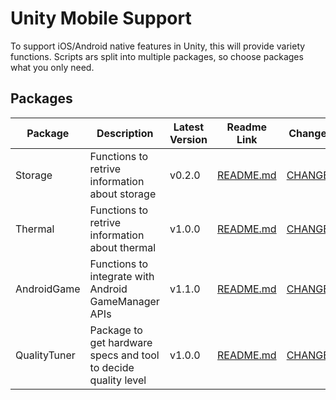 # Unity Mobile Support

To support iOS/Android native features in Unity, this will provide variety functions.
Scripts ars split into multiple packages, so choose packages what you only need.

## Packages 

| Package     | Description                                          | Latest Version | Readme Link                                              | Changelog Link                                                 |
|-------------|------------------------------------------------------|----------------|----------------------------------------------------------|----------------------------------------------------------------|
| Storage     | Functions to retrive information about storage       | v0.2.0         | [README.md](Packages/MobileSupportStorage/README.md)     | [CHANGELOG.md](Packages/MobileSupportStorage/CHANGELOG.md)     |
| Thermal     | Functions to retrive information about thermal       | v1.0.0         | [README.md](Packages/MobileSupportThermal/README.md)     | [CHANGELOG.md](Packages/MobileSupportThermal/CHANGELOG.md)     |
| AndroidGame | Functions to integrate with Android GameManager APIs | v1.1.0         | [README.md](Packages/MobileSupportAndroidGame/README.md) | [CHANGELOG.md](Packages/MobileSupportAndroidGame/CHANGELOG.md) |
| QualityTuner | Package to get hardware specs and tool to decide quality level | v1.0.0         | [README.md](Packages/MobileSupportQualityTuner/README.md) | [CHANGELOG.md](Packages/MobileSupportQualityTuner/CHANGELOG.md) |

